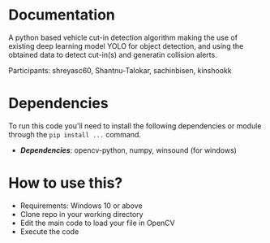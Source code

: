 # Documentation
A python based vehicle cut-in detection algorithm making the use of existing deep learning model YOLO
for object detection, and using the obtained data to detect cut-in(s) and generatin collision alerts.

Participants: shreyasc60, Shantnu-Talokar, sachinbisen, kinshookk

# Dependencies
To run this code you'll need to install the following dependencies or module through the 
`pip install ...` command.

- ***Dependencies***:    opencv-python, numpy, winsound (for windows)

# How to use this? 
- Requirements: Windows 10 or above
- Clone repo in your working directory
- Edit the main code to load your file in OpenCV
- Execute the code 

